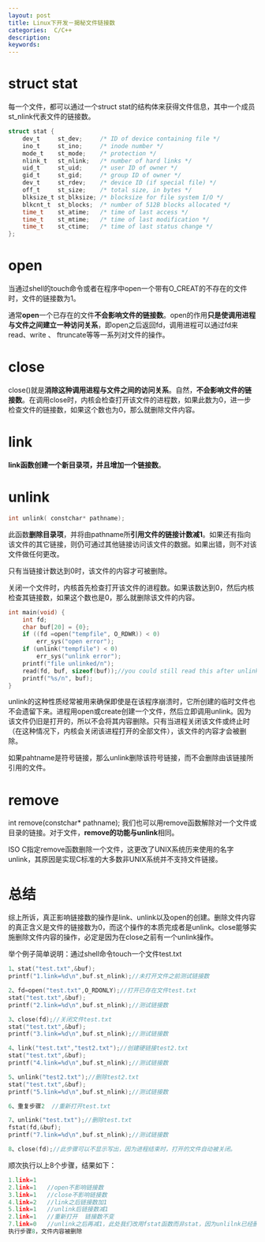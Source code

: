 ```yaml
---
layout: post
title: Linux下开发－揭秘文件链接数
categories:  C/C++
description: 
keywords: 
---
```




# struct stat

每一个文件，都可以通过一个struct stat的结构体来获得文件信息，其中一个成员st_nlink代表文件的链接数。
```c
struct stat {
    dev_t     st_dev;     /* ID of device containing file */
    ino_t     st_ino;     /* inode number */
    mode_t    st_mode;    /* protection */
    nlink_t   st_nlink;   /* number of hard links */
    uid_t     st_uid;     /* user ID of owner */
    gid_t     st_gid;     /* group ID of owner */
    dev_t     st_rdev;    /* device ID (if special file) */
    off_t     st_size;    /* total size, in bytes */
    blksize_t st_blksize; /* blocksize for file system I/O */
    blkcnt_t  st_blocks;  /* number of 512B blocks allocated */
    time_t    st_atime;   /* time of last access */
    time_t    st_mtime;   /* time of last modification */
    time_t    st_ctime;   /* time of last status change */
};
```



# open

当通过shell的touch命令或者在程序中open一个带有O_CREAT的不存在的文件时，文件的链接数为1。

通常**open**一个已存在的文件**不会影响文件的链接数**。open的作用**只是使调用进程与文件之间建立一种访问关系**，即open之后返回fd，调用进程可以通过fd来read、write 、 ftruncate等等一系列对文件的操作。



# close

close()就是**消除这种调用进程与文件之间的访问关系**。自然，**不会影响文件的链接数**。在调用close时，内核会检查打开该文件的进程数，如果此数为0，进一步检查文件的链接数，如果这个数也为0，那么就删除文件内容。



# link

**link函数创建一个新目录项，并且增加一个链接数**。



# unlink
```c
int unlink( constchar* pathname);
```

此函数**删除目录项**，并将由pathname所**引用文件的链接计数减1**。如果还有指向该文件的其它链接，则仍可通过其他链接访问该文件的数据。如果出错，则不对该文件做任何更改。

只有当链接计数达到0时，该文件的内容才可被删除。

关闭一个文件时，内核首先检查打开该文件的进程数。如果该数达到0，然后内核检查其链接数，如果这个数也是0，那么就删除该文件的内容。
```c
int main(void) { 
    int fd; 
    char buf[20] = {0}; 
    if ((fd =open("tempfile", O_RDWR)) < 0) 
        err_sys("open error"); 
    if (unlink("tempfile") < 0) 
        err_sys("unlink error"); 
    printf("file unlinked/n"); 
    read(fd, buf, sizeof(buf));//you could still read this after unlink 
    printf("%s/n", buf); 
}
```

unlink的这种性质经常被用来确保即使是在该程序崩溃时，它所创建的临时文件也不会遗留下来。进程用open或create创建一个文件，然后立即调用unlink。因为该文件仍旧是打开的，所以不会将其内容删除。只有当进程关闭该文件或终止时（在这种情况下，内核会关闭该进程打开的全部文件），该文件的内容才会被删除。

如果pahtname是符号链接，那么unlink删除该符号链接，而不会删除由该链接所引用的文件。



# remove

int remove(constchar* pathname);
我们也可以用remove函数解除对一个文件或目录的链接。对于文件，**remove的功能与unlink**相同。

ISO C指定remove函数删除一个文件，这更改了UNIX系统历来使用的名字unlink，其原因是实现C标准的大多数非UNIX系统并不支持文件链接。


# 总结

综上所诉，真正影响链接数的操作是link、unlink以及open的创建。删除文件内容的真正含义是文件的链接数为0，而这个操作的本质完成者是unlink。close能够实施删除文件内容的操作，必定是因为在close之前有一个unlink操作。

举个例子简单说明：通过shell命令touch一个文件test.txt
```c
1、stat("test.txt",&buf);
printf("1.link=%d\n",buf.st_nlink);//未打开文件之前测试链接数

2、fd=open("test.txt",O_RDONLY);//打开已存在文件test.txt
stat("test.txt",&buf);
printf("2.link=%d\n",buf.st_nlink);//测试链接数

3、close(fd);//关闭文件test.txt
stat("test.txt",&buf);
printf("3.link=%d\n",buf.st_nlink);//测试链接数

4、link("test.txt","test2.txt");//创建硬链接test2.txt
stat("test.txt",&buf);
printf("4.link=%d\n",buf.st_nlink);//测试链接数

5、unlink("test2.txt");//删除test2.txt
stat("test.txt",&buf);
printf("5.link=%d\n",buf.st_nlink);//测试链接数

6、重复步骤2  //重新打开test.txt

7、unlink("test.txt");//删除test.txt
fstat(fd,&buf);
printf("7.link=%d\n",buf.st_nlink);//测试链接数

8、close(fd);//此步骤可以不显示写出，因为进程结束时，打开的文件自动被关闭。
```

顺次执行以上8个步骤，结果如下：
```c
1.link=1
2.link=1   //open不影响链接数
3.link=1   //close不影响链接数
4.link=2   //link之后链接数加1
5.link=1   //unlink后链接数减1
2.link=1   //重新打开  链接数不变
7.link=0   //unlink之后再减1，此处我们改用fstat函数而非stat，因为unlilnk已经删除文件名，所以不可以通过 文件名访问，但是fd仍然是打开着的，文件内容还没有被真正删除，依旧可以使用fd获得文件信息。
执行步骤8，文件内容被删除
```




